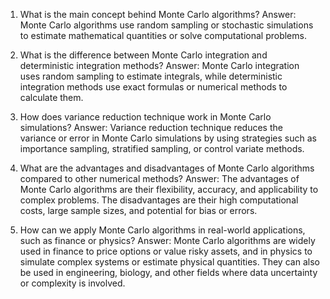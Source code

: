 1. What is the main concept behind Monte Carlo algorithms?
Answer: Monte Carlo algorithms use random sampling or stochastic simulations to estimate mathematical quantities or solve computational problems.

2. What is the difference between Monte Carlo integration and deterministic integration methods?
Answer: Monte Carlo integration uses random sampling to estimate integrals, while deterministic integration methods use exact formulas or numerical methods to calculate them.

3. How does variance reduction technique work in Monte Carlo simulations?
Answer: Variance reduction technique reduces the variance or error in Monte Carlo simulations by using strategies such as importance sampling, stratified sampling, or control variate methods.

4. What are the advantages and disadvantages of Monte Carlo algorithms compared to other numerical methods?
Answer: The advantages of Monte Carlo algorithms are their flexibility, accuracy, and applicability to complex problems. The disadvantages are their high computational costs, large sample sizes, and potential for bias or errors.

5. How can we apply Monte Carlo algorithms in real-world applications, such as finance or physics?
Answer: Monte Carlo algorithms are widely used in finance to price options or value risky assets, and in physics to simulate complex systems or estimate physical quantities. They can also be used in engineering, biology, and other fields where data uncertainty or complexity is involved.